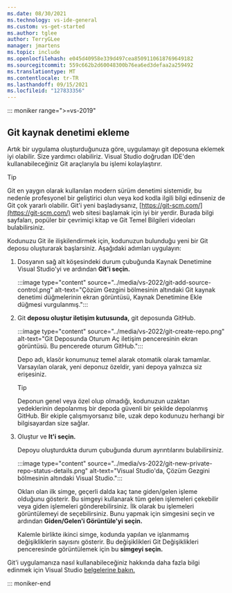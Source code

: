 ```yaml
---
ms.date: 08/30/2021
ms.technology: vs-ide-general
ms.custom: vs-get-started
ms.author: tglee
author: TerryGLee
manager: jmartens
ms.topic: include
ms.openlocfilehash: e045d40958e339d497cea8509110618769649182
ms.sourcegitcommit: 559c662b2d60048300b76ea6ed3defaa2a259492
ms.translationtype: MT
ms.contentlocale: tr-TR
ms.lasthandoff: 09/15/2021
ms.locfileid: "127833356"
---
```

::: moniker range=">=vs-2019"

## <a name="add-git-source-control"></a>Git kaynak denetimi ekleme

Artık bir uygulama oluşturduğunuza göre, uygulamayı git deposuna eklemek iyi olabilir. Size yardımcı olabiliriz. Visual Studio doğrudan IDE'den kullanabileceğiniz Git araçlarıyla bu işlemi kolaylaştırır.

> [!TIP]
> Git en yaygın olarak kullanılan modern sürüm denetimi sistemidir, bu nedenle profesyonel bir geliştirici olun veya kod kodla ilgili bilgi edinseniz de Git çok yararlı olabilir. Git'i yeni başladıysanız, [https://git-scm.com/](https://git-scm.com/) web sitesi başlamak için iyi bir yerdir. Burada bilgi sayfaları, popüler bir çevrimiçi kitap ve Git Temel Bilgileri videoları bulabilirsiniz.

Kodunuzu Git ile ilişkilendirmek için, kodunuzun bulunduğu yeni bir Git deposu oluşturarak başlarsiniz. Aşağıdaki adımları uygulayın:

1. Dosyanın sağ alt köşesindeki durum çubuğunda Kaynak Denetimine Visual Studio'yi ve ardından **Git'i seçin.** 

    :::image type="content" source="../media/vs-2022/git-add-source-control.png" alt-text="Çözüm Gezgini bölmesinin altındaki Git kaynak denetimi düğmelerinin ekran görüntüsü, Kaynak Denetimine Ekle düğmesi vurgulanmış.":::

1. Git **deposu oluştur iletişim kutusunda,** git deposunda GitHub.

    :::image type="content" source="../media/vs-2022/git-create-repo.png" alt-text="Git Deposunda Oturum Aç iletişim penceresinin ekran görüntüsü. Bu pencerede oturum GitHub.":::

    Depo adı, klasör konumunuz temel alarak otomatik olarak tamamlar. Varsayılan olarak, yeni deponuz özeldir, yani depoya yalnızca siz erişesiniz.

    > [!TIP]
    > Deponun genel veya özel olup olmadığı, kodunuzun uzaktan yedeklerinin depolanmış bir depoda güvenli bir şekilde depolanmış GitHub. Bir ekiple çalışmıyorsanız bile, uzak depo kodunuzu herhangi bir bilgisayardan size sağlar.

1. Oluştur ve **It'i seçin.**

    Depoyu oluşturdukta durum çubuğunda durum ayrıntılarını bulabilirsiniz.

    :::image type="content" source="../media/vs-2022/git-new-private-repo-status-details.png" alt-text="Visual Studio'da, Çözüm Gezgini bölmesinin altındaki Visual Studio.":::

    Okları olan ilk simge, geçerli dalda kaç tane giden/gelen işleme olduğunu gösterir. Bu simgeyi kullanarak tüm gelen işlemeleri çekebilir veya giden işlemeleri gönderebilirsiniz. İlk olarak bu işlemeleri görüntülemeyi de seçebilirsiniz. Bunu yapmak için simgesini seçin ve ardından **Giden/Gelen'i Görüntüle'yi seçin.**

    Kalemle birlikte ikinci simge, kodunda yapılan ve işlanmamış değişikliklerin sayısını gösterir. Bu değişiklikleri Git Değişiklikleri penceresinde görüntülemek için bu **simgeyi seçin.**

Git'i uygulamanıza nasıl kullanabileceğiniz hakkında daha fazla bilgi edinmek için Visual Studio [belgelerine bakın.](../../version-control/index.yml)

::: moniker-end
